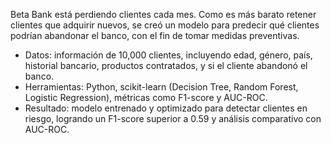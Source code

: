 Beta Bank está perdiendo clientes cada mes. Como es más barato retener clientes que adquirir nuevos, se creó un modelo para predecir qué clientes podrían abandonar el banco, con el fin de tomar medidas preventivas.

- Datos: información de 10,000 clientes, incluyendo edad, género, país, historial bancario, productos contratados, y si el cliente abandonó el banco.
- Herramientas: Python, scikit-learn (Decision Tree, Random Forest, Logistic Regression), métricas como F1-score y AUC-ROC.
- Resultado: modelo entrenado y optimizado para detectar clientes en riesgo, logrando un F1-score superior a 0.59 y análisis comparativo con AUC-ROC.
